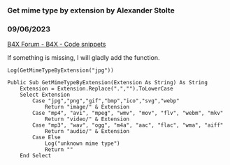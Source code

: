 ###  Get mime type by extension by Alexander Stolte
### 09/06/2023
[B4X Forum - B4X - Code snippets](https://www.b4x.com/android/forum/threads/150330/)

If something is missing, I will gladly add the function.  

```B4X
Log(GetMimeTypeByExtension("jpg"))
```

  

```B4X
Public Sub GetMimeTypeByExtension(Extension As String) As String  
    Extension = Extension.Replace(".","").ToLowerCase  
    Select Extension  
        Case "jpg","png","gif","bmp","ico","svg","webp"  
            Return "image/" & Extension  
        Case "mp4", "avi", "mpeg", "wmv", "mov", "flv", "webm", "mkv"  
            Return "video/" & Extension  
        Case "mp3", "wav", "ogg", "m4a", "aac", "flac", "wma", "aiff"  
            Return "audio/" & Extension  
        Case Else  
            Log("unknown mime type")  
            Return ""  
    End Select
```